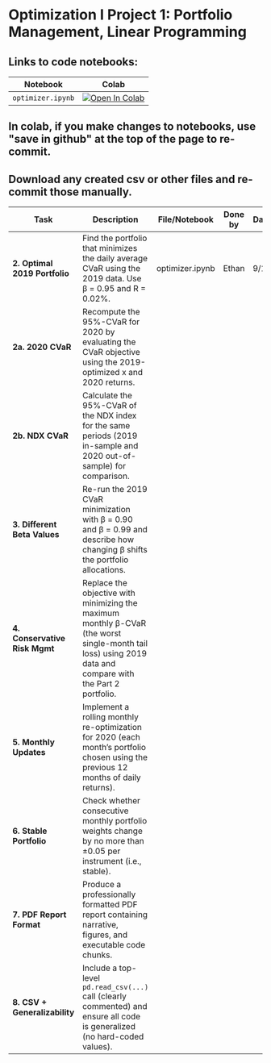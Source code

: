 # Optimization I Project 1: Portfolio Management, Linear Programming

## Links to code notebooks:

| Notebook        | Colab |
|-----------------|-------|
| `optimizer.ipynb` | [![Open In Colab](https://colab.research.google.com/assets/colab-badge.svg)](https://colab.research.google.com/github/ethandavenport/Optimization-I-Proj1/blob/main/optimizer.ipynb) |


## In colab, if you make changes to notebooks, use "save in github" at the top of the page to re-commit.
## Download any created csv or other files and re-commit those manually.


| Task                               | Description                                                                                                                                                | File/Notebook   | Done by | Date  |  Validated by | Notes |
|------------------------------------|------------------------------------------------------------------------------------------------------------------------------------------------------------|-----------------|---------|-------|---------------|-------|
| **2. Optimal 2019 Portfolio**      | Find the portfolio that minimizes the daily average CVaR using the 2019 data. Use β = 0.95 and R = 0.02%.                                                  | optimizer.ipynb | Ethan   | 9/19  |               |  Someone please double check this  |
| **2a. 2020 CVaR**                  | Recompute the 95%-CVaR for 2020 by evaluating the CVaR objective using the 2019-optimized x and 2020 returns.                                              |                 |         |       |               |       |
| **2b. NDX CVaR**                   | Calculate the 95%-CVaR of the NDX index for the same periods (2019 in-sample and 2020 out-of-sample) for comparison.                                       |                 |         |       |               |       |
| **3. Different Beta Values**       | Re-run the 2019 CVaR minimization with β = 0.90 and β = 0.99 and describe how changing β shifts the portfolio allocations.                                 |                 |         |       |               |       |
| **4. Conservative Risk Mgmt**      | Replace the objective with minimizing the maximum monthly β-CVaR (the worst single-month tail loss) using 2019 data and compare with the Part 2 portfolio. |                 |         |       |               |       |
| **5. Monthly Updates**             | Implement a rolling monthly re-optimization for 2020 (each month’s portfolio chosen using the previous 12 months of daily returns).                        |                 |         |       |               |       |
| **6. Stable Portfolio**            | Check whether consecutive monthly portfolio weights change by no more than ±0.05 per instrument (i.e., stable).                                            |                 |         |       |               |       |
| **7. PDF Report Format**           | Produce a professionally formatted PDF report containing narrative, figures, and executable code chunks.                                                   |                 |         |       |               |       |
| **8. CSV + Generalizability**      | Include a top-level `pd.read_csv(...)` call (clearly commented) and ensure all code is generalized (no hard-coded values).                                 |                 |         |       |               |       |
